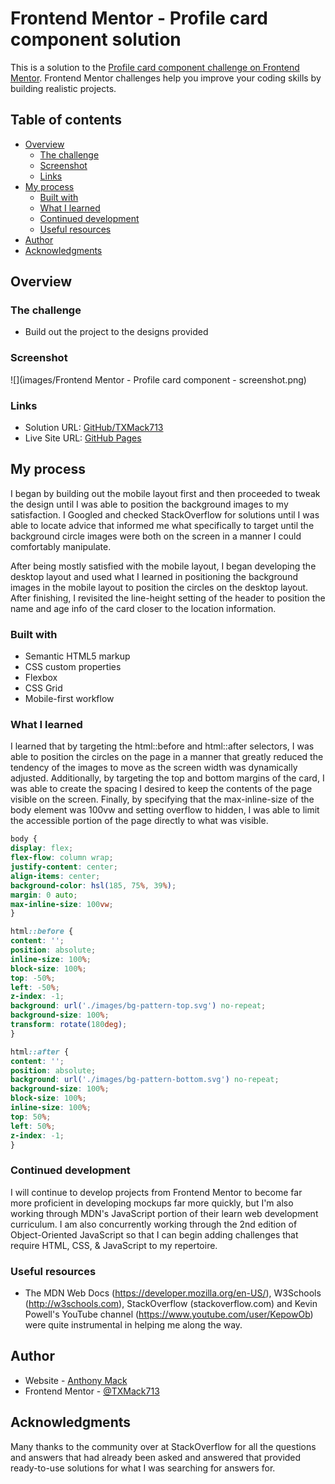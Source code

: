 # Frontend Mentor - Profile card component solution

This is a solution to the [Profile card component challenge on Frontend Mentor](https://www.frontendmentor.io/challenges/profile-card-component-cfArpWshJ). Frontend Mentor challenges help you improve your coding skills by building realistic projects. 

## Table of contents

- [Overview](#overview)
  - [The challenge](#the-challenge)
  - [Screenshot](#screenshot)
  - [Links](#links)
- [My process](#my-process)
  - [Built with](#built-with)
  - [What I learned](#what-i-learned)
  - [Continued development](#continued-development)
  - [Useful resources](#useful-resources)
- [Author](#author)
- [Acknowledgments](#acknowledgments)

## Overview

### The challenge

- Build out the project to the designs provided

### Screenshot


![](images/Frontend Mentor - Profile card component - screenshot.png)

### Links

- Solution URL: [GitHub/TXMack713](https://github.com/TXMack713/profile-card)
- Live Site URL: [GitHub Pages](https://txmack713.github.io/profile-card/)

## My process

I began by building out the mobile layout first and then proceeded to tweak the design until I was able to position the background images to my satisfaction. I Googled and checked StackOverflow for solutions until I was able to locate advice that informed me what specifically to target until the background circle images were both on the screen in a manner I could comfortably manipulate.

After being mostly satisfied with the mobile layout, I began developing the desktop layout and used what I learned in positioning the background images in the mobile layout to position the circles on the desktop layout. After finishing, I revisited the line-height setting of the header to position the name and age info of the card closer to the location information.
### Built with

- Semantic HTML5 markup
- CSS custom properties
- Flexbox
- CSS Grid
- Mobile-first workflow

### What I learned

I learned that by targeting the html::before and html::after selectors, I was able to position the circles on the page in a manner that greatly reduced the tendency of the images to move as the screen width was dynamically adjusted. Additionally, by targeting the top and bottom margins of the card, I was able to create the spacing I desired to keep the contents of the page visible on the screen. Finally, by specifying that the max-inline-size of the body element was 100vw and setting overflow to hidden, I was able to limit the accessible portion of the page directly to what was visible.

```css
body {
display: flex;
flex-flow: column wrap;
justify-content: center;
align-items: center;
background-color: hsl(185, 75%, 39%);
margin: 0 auto;
max-inline-size: 100vw;
}

html::before {
content: '';
position: absolute;
inline-size: 100%;
block-size: 100%;
top: -50%;
left: -50%;
z-index: -1;
background: url('./images/bg-pattern-top.svg') no-repeat;
background-size: 100%;
transform: rotate(180deg);
}

html::after {
content: '';
position: absolute;
background: url('./images/bg-pattern-bottom.svg') no-repeat;
background-size: 100%;
block-size: 100%;
inline-size: 100%;
top: 50%;
left: 50%;
z-index: -1;
}
```

### Continued development

I will continue to develop projects from Frontend Mentor to become far more proficient in developing mockups far more quickly, but I'm also working through MDN's JavaScript portion of their learn web development curriculum. I am also concurrently working through the 2nd edition of Object-Oriented JavaScript so that I can begin adding challenges that require HTML, CSS, & JavaScript to my repertoire.

### Useful resources

- The MDN Web Docs (https://developer.mozilla.org/en-US/), W3Schools (http://w3schools.com), StackOverflow (stackoverflow.com) and Kevin Powell's YouTube channel (https://www.youtube.com/user/KepowOb) were quite instrumental in helping me along the way.

## Author

- Website - [Anthony Mack](https://github.com/TXMack713/)
- Frontend Mentor - [@TXMack713](https://www.frontendmentor.io/profile/txmack713)

## Acknowledgments

Many thanks to the community over at StackOverflow for all the questions and answers that had already been asked and answered that provided ready-to-use solutions for what I was searching for answers for.
